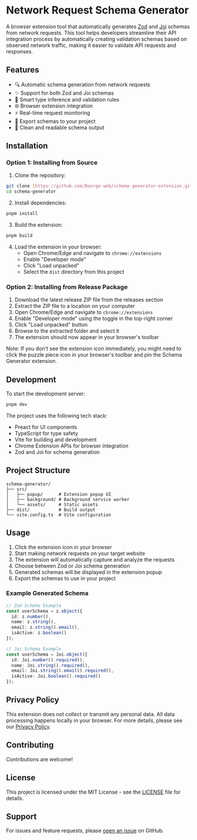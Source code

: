 # Network Request Schema Generator

A browser extension tool that automatically generates [Zod](https://github.com/colinhacks/zod) and [Joi](https://github.com/hapijs/joi) schemas from network requests. This tool helps developers streamline their API integration process by automatically creating validation schemas based on observed network traffic, making it easier to validate API requests and responses.

## Features

- 🔍 Automatic schema generation from network requests
- ✨ Support for both Zod and Joi schemas
- 🎯 Smart type inference and validation rules
- 🌐 Browser extension integration
- ⚡ Real-time request monitoring
- 💾 Export schemas to your project
- 📝 Clean and readable schema output

## Installation

### Option 1: Installing from Source

1. Clone the repository:
```bash
git clone [https://github.com/Beorge-web/schema-generator-extension.git]
cd schema-generator
```

2. Install dependencies:
```bash
pnpm install
```

3. Build the extension:
```bash
pnpm build
```

4. Load the extension in your browser:
   - Open Chrome/Edge and navigate to `chrome://extensions`
   - Enable "Developer mode"
   - Click "Load unpacked"
   - Select the `dist` directory from this project

### Option 2: Installing from Release Package

1. Download the latest release ZIP file from the releases section
2. Extract the ZIP file to a location on your computer
3. Open Chrome/Edge and navigate to `chrome://extensions`
4. Enable "Developer mode" using the toggle in the top-right corner
5. Click "Load unpacked" button
6. Browse to the extracted folder and select it
7. The extension should now appear in your browser's toolbar

Note: If you don't see the extension icon immediately, you might need to click the puzzle piece icon in your browser's toolbar and pin the Schema Generator extension.

## Development

To start the development server:

```bash
pnpm dev
```

The project uses the following tech stack:
- Preact for UI components
- TypeScript for type safety
- Vite for building and development
- Chrome Extension APIs for browser integration
- Zod and Joi for schema generation

## Project Structure

```
schema-generator/
├── src/
│   ├── popup/      # Extension popup UI
│   ├── background/ # Background service worker
│   └── assets/     # Static assets
├── dist/           # Build output
└── vite.config.ts  # Vite configuration
```

## Usage

1. Click the extension icon in your browser
2. Start making network requests on your target website
3. The extension will automatically capture and analyze the requests
4. Choose between Zod or Joi schema generation
5. Generated schemas will be displayed in the extension popup
6. Export the schemas to use in your project

### Example Generated Schema

```typescript
// Zod Schema Example
const userSchema = z.object({
  id: z.number(),
  name: z.string(),
  email: z.string().email(),
  isActive: z.boolean()
});

// Joi Schema Example
const userSchema = Joi.object({
  id: Joi.number().required(),
  name: Joi.string().required(),
  email: Joi.string().email().required(),
  isActive: Joi.boolean().required()
});
```

## Privacy Policy

This extension does not collect or transmit any personal data. All data processing happens locally in your browser. For more details, please see our [Privacy Policy](PRIVACY.md).

## Contributing

Contributions are welcome!

## License

This project is licensed under the MIT License - see the [LICENSE](LICENSE) file for details.

## Support

For issues and feature requests, please [open an issue](your-repository-url/issues) on GitHub.